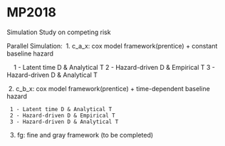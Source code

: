 # MP2018
Simulation Study on competing risk 

Parallel Simulation:
  1. c_a_x:
  cox model framework(prentice) + constant baseline hazard 
  
     1 - Latent time D & Analytical T
     2 - Hazard-driven D & Empirical T
     3 - Hazard-driven D & Analytical T
     
  2. c_b_x:
  cox model framework(prentice) + time-dependent baseline hazard 
  
     1 - Latent time D & Analytical T
     2 - Hazard-driven D & Empirical T
     3 - Hazard-driven D & Analytical T
     
  3. fg:
  fine and gray framework (to be completed)
